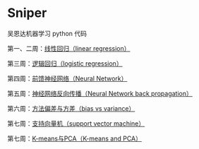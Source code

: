 # Sniper

吴恩达机器学习 python 代码


第一、二周：[线性回归（linear regression）](http://www.sniper97.cn/index.php/note/machine-learning-in-action/1396/)

第三周：[逻辑回归（logistic regression） ](http://www.sniper97.cn/index.php/note/machine-learning-in-action/1519/)

第四周：[前馈神经网络（Neural Network） ](http://www.sniper97.cn/index.php/note/machine-learning-in-action/1394/)

第五周：[神经网络反向传播（Neural Network back propagation） ](http://www.sniper97.cn/index.php/note/machine-learning-in-action/1392/)

第六周：[方法偏差与方差（bias vs variance）](http://www.sniper97.cn/index.php/note/machine-learning-in-action/1390/)

第七周：[支持向量机（support vector machine） ](http://www.sniper97.cn/index.php/note/machine-learning-in-action/1600/)

第七周：[K-means与PCA（K-means and PCA） ](http://www.sniper97.cn/index.php/note/machine-learning-in-action/1627/)